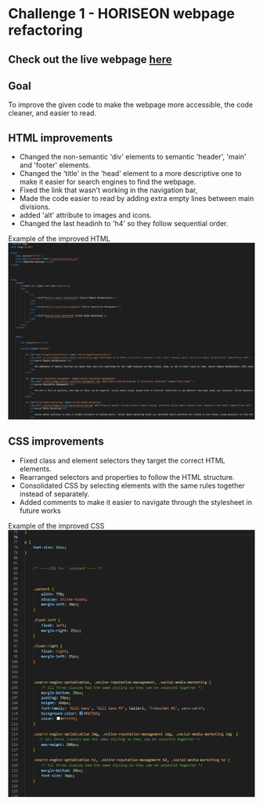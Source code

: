 # Challenge 1 - HORISEON webpage refactoring
## Check out the live webpage [here](https://pandi1813.github.io/Challenge---1---pandi/)
## Goal

To improve the given code to make the webpage more accessible, the code cleaner, and easier to read.


## HTML improvements
* Changed the non-semantic 'div' elements to semantic 'header', 'main' and 'footer' elements.
* Changed the 'title' in the 'head' element to a more descriptive one to make it easier for search engines to find the webpage.
* Fixed the link that wasn't working in the navigation bar,
* Made the code easier to read by adding extra empty lines between main divisions.
* added 'alt' attribute to images and icons.
* Changed the last headinh to 'h4' so they follow sequential order.
  

Example of the improved HTML
![Screenshot of a few hTML changes](/assets/images/html-screenshot.png)

## CSS improvements
* Fixed class and element selectors they target the correct HTML elements.
* Rearranged selectors and properties to follow the HTML structure.
* Consolidated CSS by selecting elements with the same rules together instead of separately.
* Added comments to make it easier to navigate through the stylesheet in future works
  
  
Example of the improved CSS  
![Screenshot of a few CSS changes](/assets/images/css-screenshot.PNG)


